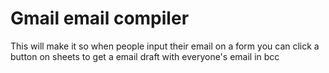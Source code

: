 # Gmail email compiler
This will make it so when people input their email on a form you can click a button on sheets to get a email draft with everyone's email in bcc
